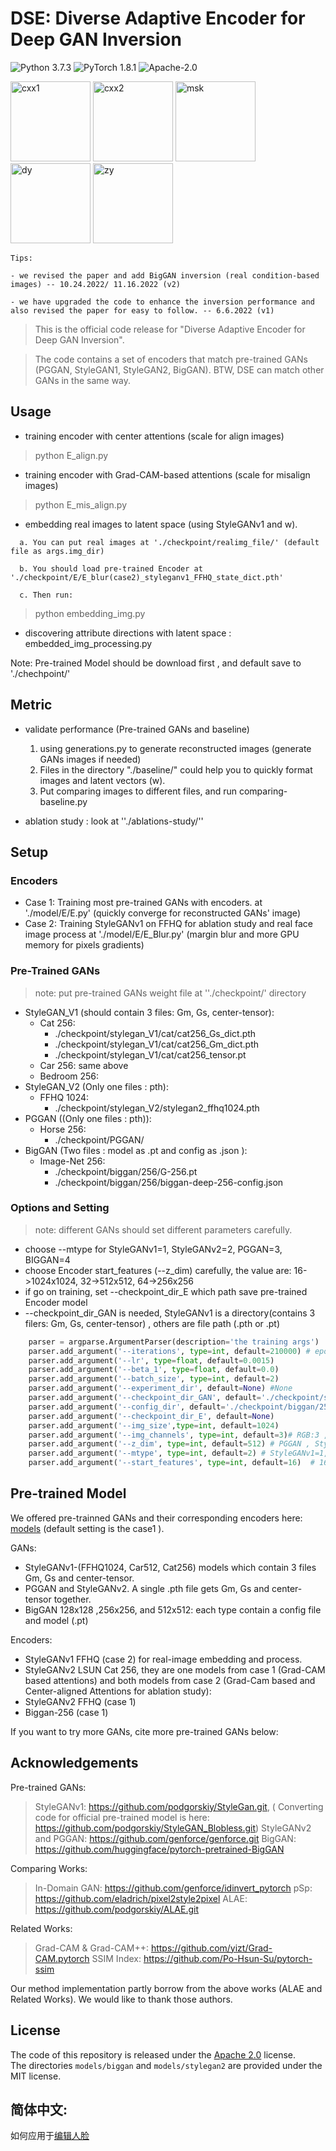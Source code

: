 # DSE: Diverse Adaptive Encoder for Deep GAN Inversion

![Python 3.7.3](https://img.shields.io/badge/python-3.7.3-blue.svg?style=plastic)
![PyTorch 1.8.1](https://img.shields.io/badge/pytorch-1.8.1-blue.svg?style=plastic) 
![Apache-2.0](https://img.shields.io/badge/License-Apache%202.0-green.svg?style=plastic)

  <img src="./images/cxx1.gif" width = "128" height = "128" alt="cxx1"  />  <img src="./images/cxx2.gif" width = "128" height = "128" alt="cxx2"  />  <img src="./images/msk.gif" width = "128" height = "128" alt="msk" />   <img src="./images/dy.gif" width = "128" height = "128" alt="dy" />  <img src="./images/zy.gif" width = "128" height = "128" alt="zy" /> 

```
Tips: 

- we revised the paper and add BigGAN inversion (real condition-based images) -- 10.24.2022/ 11.16.2022 (v2)

- we have upgraded the code to enhance the inversion performance and also revised the paper for easy to follow. -- 6.6.2022 (v1)

```

>This is the official code release for "Diverse Adaptive Encoder for Deep GAN Inversion". 

>The code contains a set of encoders that match pre-trained GANs (PGGAN, StyleGAN1, StyleGAN2, BigGAN). BTW, DSE can match other GANs in the same way.


##  Usage


- training encoder with center attentions (scale for align images)

> python E_align.py

- training encoder with Grad-CAM-based attentions  (scale for misalign images)

> python E_mis_align.py


- embedding real images to latent space (using StyleGANv1 and w).  

```
  a. You can put real images at './checkpoint/realimg_file/' (default file as args.img_dir)

  b. You should load pre-trained Encoder at './checkpoint/E/E_blur(case2)_styleganv1_FFHQ_state_dict.pth'

  c. Then run:
```

> python embedding_img.py

- discovering attribute directions with latent space : embedded_img_processing.py

Note: Pre-trained Model should be download first , and default save to './chechpoint/'

## Metric

- validate performance (Pre-trained GANs and baseline)

  1. using generations.py to generate reconstructed images (generate GANs images if needed)
  2. Files in the directory "./baseline/" could help you to quickly format images and latent vectors (w).
  3. Put comparing images to different files, and run comparing-baseline.py


- ablation study : look at  ''./ablations-study/''


## Setup

###   Encoders

- Case 1: Training most pre-trained GANs with encoders. 
at './model/E/E.py' (quickly converge for reconstructed GANs' image)
- Case 2: Training StyleGANv1 on FFHQ for ablation study and real face image process
at './model/E/E_Blur.py'  (margin blur and more GPU memory for pixels gradients)

###   Pre-Trained GANs
> note: put pre-trained GANs weight file at ''./checkpoint/' directory
- StyleGAN_V1 (should contain 3 files: Gm, Gs, center-tensor):
  - Cat 256:
    - ./checkpoint/stylegan_V1/cat/cat256_Gs_dict.pth
    - ./checkpoint/stylegan_V1/cat/cat256_Gm_dict.pth
    - ./checkpoint/stylegan_V1/cat/cat256_tensor.pt
  - Car 256: same above
  - Bedroom 256:
- StyleGAN_V2 (Only one files : pth):
  - FFHQ 1024:
    - ./checkpoint/stylegan_V2/stylegan2_ffhq1024.pth
- PGGAN ((Only one files : pth)): 
  - Horse 256:
    - ./checkpoint/PGGAN/
- BigGAN (Two files : model as .pt and config as .json ):
  - Image-Net 256:
    - ./checkpoint/biggan/256/G-256.pt
    - ./checkpoint/biggan/256/biggan-deep-256-config.json

###  Options and Setting
> note: different GANs  should set different parameters carefully. 

-  choose --mtype for StyleGANv1=1, StyleGANv2=2, PGGAN=3, BIGGAN=4
-  choose Encoder start_features (--z_dim) carefully, the value are: 16->1024x1024, 32->512x512, 64->256x256
-  if go on training, set --checkpoint_dir_E which path save pre-trained Encoder model
-  --checkpoint_dir_GAN is needed, StyleGANv1 is a directory(contains 3 filers: Gm, Gs, center-tensor) , others are file path (.pth or .pt)
```python
    parser = argparse.ArgumentParser(description='the training args')
    parser.add_argument('--iterations', type=int, default=210000) # epoch = iterations//30000
    parser.add_argument('--lr', type=float, default=0.0015)
    parser.add_argument('--beta_1', type=float, default=0.0)
    parser.add_argument('--batch_size', type=int, default=2)
    parser.add_argument('--experiment_dir', default=None) #None
    parser.add_argument('--checkpoint_dir_GAN', default='./checkpoint/stylegan_v2/stylegan2_ffhq1024.pth') #None  ./checkpoint/stylegan_v1/ffhq1024/ or ./checkpoint/stylegan_v2/stylegan2_ffhq1024.pth or ./checkpoint/biggan/256/G-256.pt
    parser.add_argument('--config_dir', default='./checkpoint/biggan/256/biggan-deep-256-config.json') # BigGAN needs it
    parser.add_argument('--checkpoint_dir_E', default=None)
    parser.add_argument('--img_size',type=int, default=1024)
    parser.add_argument('--img_channels', type=int, default=3)# RGB:3 ,L:1
    parser.add_argument('--z_dim', type=int, default=512) # PGGAN , StyleGANs are 512. BIGGAN is 128
    parser.add_argument('--mtype', type=int, default=2) # StyleGANv1=1, StyleGANv2=2, PGGAN=3, BigGAN=4
    parser.add_argument('--start_features', type=int, default=16)  # 16->1024x1024, 32->512x512, 64->256x256, 128->128x128
```

## Pre-trained Model

We offered pre-trainned GANs and their corresponding encoders here: [models](https://drive.google.com/drive/folders/1vqx5Sol04MAbeNLk9h0ouo8MiR3rJI4f?usp=sharing)  (default setting is the case1 ).

GANs:

- StyleGANv1-(FFHQ1024,  Car512, Cat256) models which contain 3 files Gm, Gs and center-tensor.
- PGGAN and StyleGANv2.  A single .pth file  gets Gm, Gs and center-tensor together.
- BigGAN 128x128 ,256x256, and 512x512: each type contain a config file and model (.pt)

Encoders:

- StyleGANv1 FFHQ (case 2) for real-image embedding and process.
- StyleGANv2 LSUN Cat 256, they are one models from case 1 (Grad-CAM based attentions) and both models from case 2 (Grad-Cam based and Center-aligned Attentions  for ablation study):
- StyleGANv2 FFHQ (case 1)
- Biggan-256 (case 1)

If you want to try more GANs, cite more pre-trained GANs below:


##  Acknowledgements

Pre-trained GANs:

> StyleGANv1: https://github.com/podgorskiy/StyleGan.git, 
> ( Converting  code for official pre-trained model  is here: https://github.com/podgorskiy/StyleGAN_Blobless.git)
> StyleGANv2 and PGGAN: https://github.com/genforce/genforce.git
> BigGAN: https://github.com/huggingface/pytorch-pretrained-BigGAN

Comparing Works:

> In-Domain GAN: https://github.com/genforce/idinvert_pytorch
> pSp: https://github.com/eladrich/pixel2style2pixel
> ALAE: https://github.com/podgorskiy/ALAE.git

Related Works:

> Grad-CAM & Grad-CAM++: https://github.com/yizt/Grad-CAM.pytorch
> SSIM Index: https://github.com/Po-Hsun-Su/pytorch-ssim

Our method implementation partly borrow from the above works (ALAE and Related Works). We would like to thank those authors.


## License

The code of this repository is released under the [Apache 2.0](LICENSE) license.<br>The directories `models/biggan` and `models/stylegan2` are provided under the MIT license.<br>

## 简体中文: 

如何应用于[编辑人脸](./readme_cn.md)


<!--
## Cite

If the work helps your research, please consider citing our work here:

## Cite
```latex
@misc{yu2021adaptable,
      title={Adaptable GAN Encoders for Image Reconstruction via Multi-type Latent Vectors with Two-scale Attentions}, 
      author={Cheng Yu and Wenmin Wang},
      year={2021},
      eprint={2108.10201},
      archivePrefix={arXiv},
      primaryClass={cs.CV}
}
```
-->

